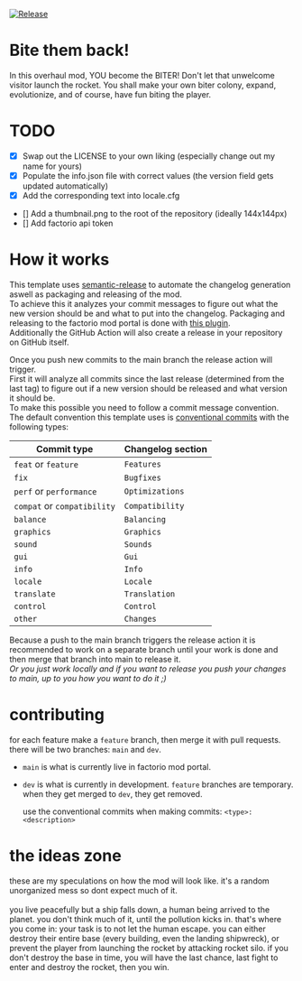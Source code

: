 [![Release](https://github.com/qaptivator/bite-them-back/actions/workflows/release.yml/badge.svg?branch=main)](https://github.com/qaptivator/bite-them-back/actions/workflows/release.yml)

# Bite them back!

In this overhaul mod, YOU become the BITER! Don't let that unwelcome visitor launch the rocket. You shall make your own biter colony, expand, evolutionize, and of course, have fun biting the player.

# TODO

- [x] Swap out the LICENSE to your own liking (especially change out my name for yours)
- [x] Populate the info.json file with correct values (the version field gets updated automatically)
- [x] Add the corresponding text into locale.cfg
- [] Add a thumbnail.png to the root of the repository (ideally 144x144px)
- [] Add factorio api token

# How it works

This template uses [semantic-release](https://github.com/semantic-release/semantic-release) to automate the changelog generation aswell as packaging and releasing of the mod. \
To achieve this it analyzes your commit messages to figure out what the new version should be and what to put into the changelog.
Packaging and releasing to the factorio mod portal is done with [this plugin](https://github.com/fgardt/semantic-release-factorio). \
Additionally the GitHub Action will also create a release in your repository on GitHub itself.

Once you push new commits to the main branch the release action will trigger. \
First it will analyze all commits since the last release (determined from the last tag) to figure out if a new version should be released and what version it should be. \
To make this possible you need to follow a commit message convention. The default convention this template uses is [conventional commits](https://www.conventionalcommits.org/en/v1.0.0/) with the following types:

| Commit type                 | Changelog section |
| --------------------------- | ----------------- |
| `feat` or `feature`         | `Features`        |
| `fix`                       | `Bugfixes`        |
| `perf` or `performance`     | `Optimizations`   |
| `compat` or `compatibility` | `Compatibility`   |
| `balance`                   | `Balancing`       |
| `graphics`                  | `Graphics`        |
| `sound`                     | `Sounds`          |
| `gui`                       | `Gui`             |
| `info`                      | `Info`            |
| `locale`                    | `Locale`          |
| `translate`                 | `Translation`     |
| `control`                   | `Control`         |
| `other`                     | `Changes`         |

Because a push to the main branch triggers the release action it is recommended to work on a separate branch until your work is done and then merge that branch into main to release it. \
_Or you just work locally and if you want to release you push your changes to main, up to you how you want to do it ;)_

# contributing

for each feature make a `feature` branch, then merge it with pull requests.
there will be two branches: `main` and `dev`.

- `main` is what is currently live in factorio mod portal.
- `dev` is what is currently in development.
  `feature` branches are temporary. when they get merged to `dev`, they get removed.

  use the conventional commits when making commits: `<type>: <description>`

# the ideas zone

these are my speculations on how the mod will look like. it's a random unorganized mess so dont expect much of it.<br>
<br>
you live peacefully but a ship falls down, a human being arrived to the planet. you don't think much of it, until the pollution kicks in. that's where you come in: your task is to not let the human escape. you can either destroy their entire base (every building, even the landing shipwreck), or prevent the player from launching the rocket by attacking rocket silo. if you don't destroy the base in time, you will have the last chance, last fight to enter and destroy the rocket, then you win.
